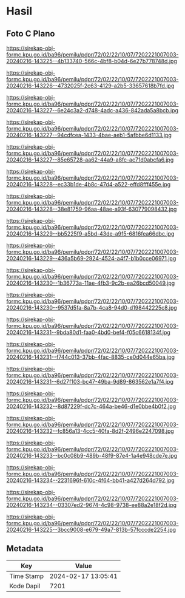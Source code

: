 # Hasil

## Foto C Plano

https://sirekap-obj-formc.kpu.go.id/ba96/pemilu/pdpr/72/02/22/10/07/7202221007003-20240216-143225--4b133740-566c-4bf8-b04d-6e27b778748d.jpg

https://sirekap-obj-formc.kpu.go.id/ba96/pemilu/pdpr/72/02/22/10/07/7202221007003-20240216-143226--4732025f-2c63-4129-a2b5-33657618b7fd.jpg

https://sirekap-obj-formc.kpu.go.id/ba96/pemilu/pdpr/72/02/22/10/07/7202221007003-20240216-143227--6e24c3a2-d748-4adc-a436-842ada5a8bcb.jpg

https://sirekap-obj-formc.kpu.go.id/ba96/pemilu/pdpr/72/02/22/10/07/7202221007003-20240216-143227--94cdfcea-1433-4bae-aeb1-5afbbe6d1133.jpg

https://sirekap-obj-formc.kpu.go.id/ba96/pemilu/pdpr/72/02/22/10/07/7202221007003-20240216-143227--85e65728-aa62-44a9-a8fc-ac71d0abcfa6.jpg

https://sirekap-obj-formc.kpu.go.id/ba96/pemilu/pdpr/72/02/22/10/07/7202221007003-20240216-143228--ec33b1de-4b8c-47d4-a522-effd8fff455e.jpg

https://sirekap-obj-formc.kpu.go.id/ba96/pemilu/pdpr/72/02/22/10/07/7202221007003-20240216-143228--38e81759-96aa-48ae-a93f-630779098432.jpg

https://sirekap-obj-formc.kpu.go.id/ba96/pemilu/pdpr/72/02/22/10/07/7202221007003-20240216-143229--bb5225f9-a5bd-43de-a9f5-6816fea66dbc.jpg

https://sirekap-obj-formc.kpu.go.id/ba96/pemilu/pdpr/72/02/22/10/07/7202221007003-20240216-143229--436a5b69-2924-4524-a4f7-b1b0cce06971.jpg

https://sirekap-obj-formc.kpu.go.id/ba96/pemilu/pdpr/72/02/22/10/07/7202221007003-20240216-143230--1b36773a-11ae-4fb3-9c2b-ea26bcd50049.jpg

https://sirekap-obj-formc.kpu.go.id/ba96/pemilu/pdpr/72/02/22/10/07/7202221007003-20240216-143230--9537d5fa-8a7b-4ca8-94d0-d198442225c8.jpg

https://sirekap-obj-formc.kpu.go.id/ba96/pemilu/pdpr/72/02/22/10/07/7202221007003-20240216-143231--9bda80d1-faa0-4bd0-bef4-f05c6618134f.jpg

https://sirekap-obj-formc.kpu.go.id/ba96/pemilu/pdpr/72/02/22/10/07/7202221007003-20240216-143231--f744c013-37bb-4fac-8835-ce0d044e65ba.jpg

https://sirekap-obj-formc.kpu.go.id/ba96/pemilu/pdpr/72/02/22/10/07/7202221007003-20240216-143231--6d27f103-bc47-49ba-9d89-863562e1a7f4.jpg

https://sirekap-obj-formc.kpu.go.id/ba96/pemilu/pdpr/72/02/22/10/07/7202221007003-20240216-143232--8d87229f-dc7c-464a-be46-d1e0bbe4b0f2.jpg

https://sirekap-obj-formc.kpu.go.id/ba96/pemilu/pdpr/72/02/22/10/07/7202221007003-20240216-143232--fc856a13-4cc5-40fa-8d2f-2496e2247098.jpg

https://sirekap-obj-formc.kpu.go.id/ba96/pemilu/pdpr/72/02/22/10/07/7202221007003-20240216-143233--bc0c08b9-489b-48f9-87e4-1a4e948cde7e.jpg

https://sirekap-obj-formc.kpu.go.id/ba96/pemilu/pdpr/72/02/22/10/07/7202221007003-20240216-143234--2231696f-610c-4f64-bb41-a427d264d792.jpg

https://sirekap-obj-formc.kpu.go.id/ba96/pemilu/pdpr/72/02/22/10/07/7202221007003-20240216-143234--03307ed2-9674-4c98-9738-ee88a2e18f2d.jpg

https://sirekap-obj-formc.kpu.go.id/ba96/pemilu/pdpr/72/02/22/10/07/7202221007003-20240216-143225--3bcc9008-e679-49a7-813b-57fcccde2254.jpg


## Metadata

| Key        | Value               |
| ---------- | ------------------- |
| Time Stamp | 2024-02-17 13:05:41 |
| Kode Dapil | 7201                |



